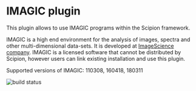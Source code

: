 # IMAGIC plugin

This plugin allows to use IMAGIC programs within the Scipion framework.

IMAGIC is a high end environment for the analysis of images, spectra and other multi-dimensional data-sets. It is developed at [ImageScience company](https://imagescience.de/imagic.html).
IMAGIC is a licensed software that cannot be distributed by Scipion, however users can link existing installation and use this plugin.

Supported versions of IMAGIC: 110308, 160418, 180311

![build status](http://heisenberg.cnb.csic.es:9980/badges/imagic_devel.svg "Build status")
